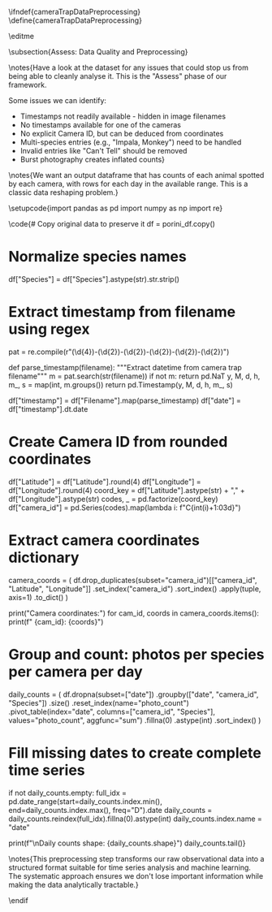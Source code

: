 \ifndef{cameraTrapDataPreprocessing}
\define{cameraTrapDataPreprocessing}

\editme

\subsection{Assess: Data Quality and Preprocessing}

\notes{Have a look at the dataset for any issues that could stop us from being able to cleanly analyse it. This is the "Assess" phase of our framework.

Some issues we can identify:
- Timestamps not readily available - hidden in image filenames
- No timestamps available for one of the cameras
- No explicit Camera ID, but can be deduced from coordinates
- Multi-species entries (e.g., "Impala, Monkey") need to be handled
- Invalid entries like "Can't Tell" should be removed
- Burst photography creates inflated counts}

\notes{We want an output dataframe that has counts of each animal spotted by each camera, with rows for each day in the available range. This is a classic data reshaping problem.}

\setupcode{import pandas as pd
import numpy as np
import re}

\code{# Copy original data to preserve it
df = porini_df.copy()

# Normalize species names
df["Species"] = df["Species"].astype(str).str.strip()

# Extract timestamp from filename using regex
pat = re.compile(r"(\d{4})-(\d{2})-(\d{2})-(\d{2})-(\d{2})-(\d{2})")

def parse_timestamp(filename):
    """Extract datetime from camera trap filename"""
    m = pat.search(str(filename))
    if not m:
        return pd.NaT
    y, M, d, h, m_, s = map(int, m.groups())
    return pd.Timestamp(y, M, d, h, m_, s)

df["timestamp"] = df["Filename"].map(parse_timestamp)
df["date"] = df["timestamp"].dt.date

# Create Camera ID from rounded coordinates
df["Latitude"] = df["Latitude"].round(4)
df["Longitude"] = df["Longitude"].round(4)
coord_key = df["Latitude"].astype(str) + "," + df["Longitude"].astype(str)
codes, _ = pd.factorize(coord_key)
df["camera_id"] = pd.Series(codes).map(lambda i: f"C{int(i)+1:03d}")

# Extract camera coordinates dictionary
camera_coords = (
    df.drop_duplicates(subset="camera_id")[["camera_id", "Latitude", "Longitude"]]
      .set_index("camera_id")
      .sort_index()
      .apply(tuple, axis=1)
      .to_dict()
)

print("Camera coordinates:")
for cam_id, coords in camera_coords.items():
    print(f"  {cam_id}: {coords}")

# Group and count: photos per species per camera per day
daily_counts = (
    df.dropna(subset=["date"])
      .groupby(["date", "camera_id", "Species"])
      .size()
      .reset_index(name="photo_count")
      .pivot_table(index="date", columns=["camera_id", "Species"], 
                   values="photo_count", aggfunc="sum")
      .fillna(0)
      .astype(int)
      .sort_index()
)

# Fill missing dates to create complete time series
if not daily_counts.empty:
    full_idx = pd.date_range(start=daily_counts.index.min(), 
                            end=daily_counts.index.max(), freq="D").date
    daily_counts = daily_counts.reindex(full_idx).fillna(0).astype(int)
    daily_counts.index.name = "date"

print(f"\nDaily counts shape: {daily_counts.shape}")
daily_counts.tail()}

\notes{This preprocessing step transforms our raw observational data into a structured format suitable for time series analysis and machine learning. The systematic approach ensures we don't lose important information while making the data analytically tractable.}

\endif


